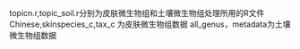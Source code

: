 topicn.r,topic_soil.r分别为皮肤微生物组和土壤微生物组处理所用的R文件
Chinese,skinspecies_c,tax_c 为皮肤微生物组数据
all_genus，metadata为土壤微生物组数据
